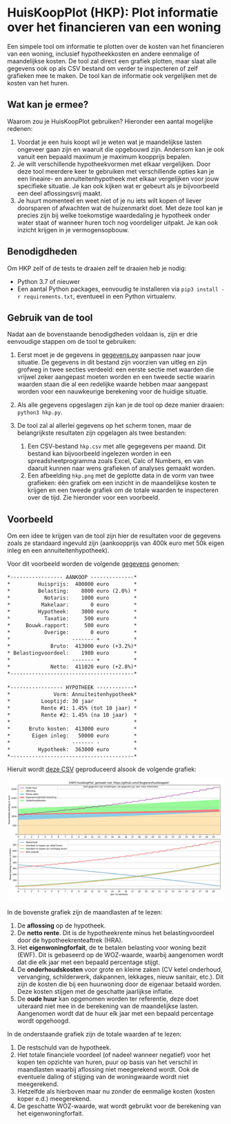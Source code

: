 # HuisKoopPlot (HKP): Plot informatie over het financieren van een woning

Een simpele tool om informatie te plotten over de kosten van het financieren van een woning, inclusief hypotheekkosten en andere eenmalige of maandelijkse kosten. De tool zal direct een grafiek plotten, maar slaat alle gegevens ook op als CSV bestand om verder te inspecteren of zelf grafieken mee te maken.
De tool kan de informatie ook vergelijken met de kosten van het huren.

## Wat kan je ermee?

Waarom zou je HuisKoopPlot gebruiken? Hieronder een aantal mogelijke redenen:

1. Voordat je een huis koopt wil je weten wat je maandelijkse lasten ongeveer gaan zijn en waaruit die opgebouwd zijn. Andersom kan je ook vanuit een bepaald maximum je maximum koopprijs bepalen.
2. Je wilt verschillende hypotheekvormen met elkaar vergelijken. Door deze tool meerdere keer te gebruiken met verschillende opties kan je een lineaire- en annuiteitenhypotheek met elkaar vergelijken voor jouw specifieke situatie. Je kan ook kijken wat er gebeurt als je bijvoorbeeld een deel aflossingsvrij maakt.
3. Je huurt momenteel en weet niet of je nu iets wilt kopen of liever doorsparen of afwachten wat de huizenmarkt doet. Met deze tool kan je precies zijn bij welke toekomstige waardedaling je hypotheek onder water staat of wanneer huren toch nog voordeliger uitpakt. Je kan ook inzicht krijgen in je vermogensopbouw.

## Benodigdheden

Om HKP zelf of de tests te draaien zelf te draaien heb je nodig:
* Python 3.7 of nieuwer
* Een aantal Python packages, eenvoudig te installeren via `pip3 install -r requirements.txt`, eventueel in een Python virtualenv.

## Gebruik van de tool

Nadat aan de bovenstaande benodigdheden voldaan is, zijn er drie eenvoudige stappen om de tool te gebruiken:

1. Eerst moet je de gegevens in [gegevens.py](gegevens.py) aanpassen naar jouw situatie. De gegevens in dit bestand zijn voorzien van uitleg en zijn grofweg in twee secties verdeeld: een eerste sectie met waarden die vrijwel zeker aangepast moeten worden en een tweede sectie waarin waarden staan die al een redelijke waarde hebben maar aangepast worden voor een nauwkeurige berekening voor de huidige situatie.

2. Als alle gegevens opgeslagen zijn kan je de tool op deze manier draaien: `python3 hkp.py`.

3. De tool zal al allerlei gegevens op het scherm tonen, maar de belangrijkste resultaten zijn opgelagen als twee bestanden:
    1. Een CSV-bestand `hkp.csv` met alle gegegevens per maand. Dit bestand kan bijvoorbeeld ingelezen worden in een spreadsheetprogramma zoals Excel, Calc of Numbers, en van daaruit kunnen naar wens grafieken of analyses gemaakt worden.
    2. Een afbeelding `hkp.png` met de geplotte data in de vorm van twee grafieken: één grafiek om een inzicht in de maandelijkse kosten te krijgen en een tweede grafiek om de totale waarden te inspecteren over de tijd. Zie hieronder voor een voorbeeld.
 
 
 ## Voorbeeld
 
Om een idee te krijgen van de tool zijn hier de resultaten voor de gegevens zoals ze standaard ingevuld zijn (aankoopprijs van 400k euro met 50k eigen inleg en een annuiteitenhypotheek).

Voor dit voorbeeld worden de volgende [gegevens](gegevens.py) genomen:

    *----------------- AANKOOP --------------*
    *         Huisprijs:  400000 euro        *
    *         Belasting:    8000 euro (2.0%) *
    *           Notaris:    1000 euro        *
    *          Makelaar:       0 euro        *
    *         Hypotheek:    3000 euro        *
    *           Taxatie:     500 euro        *
    *     Bouwk.rapport:     500 euro        *
    *           Overige:       0 euro        *
    *                    ------- +           *
    *             Bruto:  413000 euro (+3.2%)*
    * Belastingvoordeel:    1980 euro        *
    *                    ------- +           *
    *             Netto:  411020 euro (+2.8%)*
    *----------------------------------------*

    *----------------- HYPOTHEEK ------------*
    *              Vorm: Annuïteitenhypotheek*
    *          Looptijd: 30 jaar             *
    *          Rente #1: 1.45% (tot 10 jaar) *
    *          Rente #2: 1.45% (na 10 jaar)  *
    *                                        *
    *      Bruto kosten:  413000 euro        *
    *       Eigen inleg:   50000 euro        *
    *                    ------- -           *
    *         Hypotheek:  363000 euro        *
    *----------------------------------------*


Hieruit wordt [deze CSV](doc/hkp.csv) geproduceerd alsook de volgende grafiek:

![HKP voorbeeld plot](doc/hkp.png)

In de bovenste grafiek zijn de maandlasten af te lezen:

1. De **aflossing** op de hypotheek.
2. De **netto rente**. Dit is de hypotheekrente minus het belastingvoordeel door de hypotheekrenteaftrek (HRA).
3. Het **eigenwoningforfait**, de te betalen belasting voor woning bezit (EWF). Dit is gebaseerd op de WOZ-waarde, waarbij aangenomen wordt dat die elk jaar met een bepaald percentage stijgt.
4. De **onderhoudskosten** voor grote en kleine zaken (CV ketel onderhoud, vervanging, schilderwerk, dakpannen, lekkages, nieuw sanitair, etc.). Dit zijn de kosten die bij een huurwoning door de eigenaar betaald worden. Deze kosten stijgen met de geschatte jaarlijkse inflatie.
5. De **oude huur** kan opgenomen worden ter referentie, deze doet uiteraard niet mee in de berekening van de maandelijkse lasten. Aangenomen wordt dat de huur elk jaar met een bepaald percentage wordt opgehoogd.

In de onderstaande grafiek zijn de totale waarden af te lezen:

1. De restschuld van de hypotheek.
2. Het totale financiele voordeel (of nadeel wanneer negatief) voor het kopen ten opzichte van huren, puur op basis van het verschil in maandlasten waarbij aflossing niet meegerekend wordt. Ook de eventuele daling of stijging van de woningwaarde wordt niet meegerekend.
3. Hetzelfde als hierboven maar nu zonder de eenmalige kosten (kosten koper e.d.) meegerekend.
4. De geschatte WOZ-waarde, wat wordt gebruikt voor de berekening van het eigenwoningforfait.
